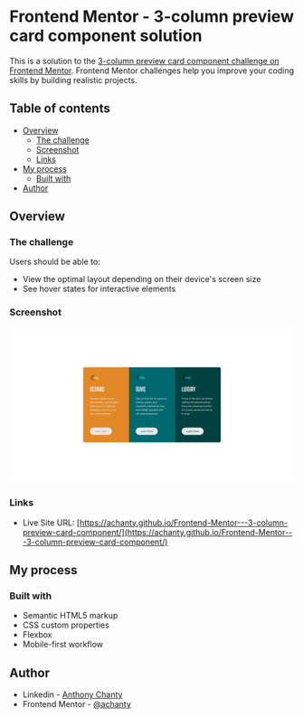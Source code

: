 # Frontend Mentor - 3-column preview card component solution

This is a solution to the [3-column preview card component challenge on Frontend Mentor](https://www.frontendmentor.io/challenges/3column-preview-card-component-pH92eAR2-). Frontend Mentor challenges help you improve your coding skills by building realistic projects. 

## Table of contents

- [Overview](#overview)
  - [The challenge](#the-challenge)
  - [Screenshot](#screenshot)
  - [Links](#links)
- [My process](#my-process)
  - [Built with](#built-with)
- [Author](#author)

## Overview

### The challenge

Users should be able to:

- View the optimal layout depending on their device's screen size
- See hover states for interactive elements

### Screenshot

![](./images/screenshot.jpg)

### Links

- Live Site URL: [https://achanty.github.io/Frontend-Mentor---3-column-preview-card-component/](https://achanty.github.io/Frontend-Mentor---3-column-preview-card-component/)

## My process

### Built with

- Semantic HTML5 markup
- CSS custom properties
- Flexbox
- Mobile-first workflow

## Author

- Linkedin - [Anthony Chanty](https://www.linkedin.com/in/anthony-c-a925a6172/)
- Frontend Mentor - [@achanty](https://www.frontendmentor.io/profile/AChanty)
